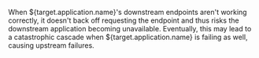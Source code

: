 When ${target.application.name}'s downstream endpoints aren't working correctly, it doesn't back off requesting the endpoint and thus risks the downstream application becoming unavailable. Eventually, this may lead to a catastrophic cascade when ${target.application.name} is failing as well, causing upstream failures.